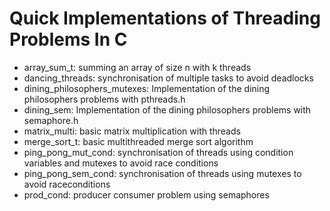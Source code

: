 # Quick Implementations of Threading Problems In C

- array\_sum\_t: summing an array of size n with k threads
- dancing\_threads: synchronisation of multiple tasks to avoid deadlocks
- dining\_philosophers\_mutexes: Implementation of the dining philosophers problems with pthreads.h
- dining\_sem: Implementation of the dining philosophers problems with semaphore.h
- matrix\_multi: basic matrix multiplication with threads
- merge\_sort\_t: basic multithreaded merge sort algorithm
- ping\_pong\_mut\_cond: synchronisation of threads using condition variables and mutexes to avoid race conditions
- ping\_pong\_sem\_cond: synchronisation of threads using mutexes to avoid raceconditions
- prod\_cond: producer consumer problem using semaphores
